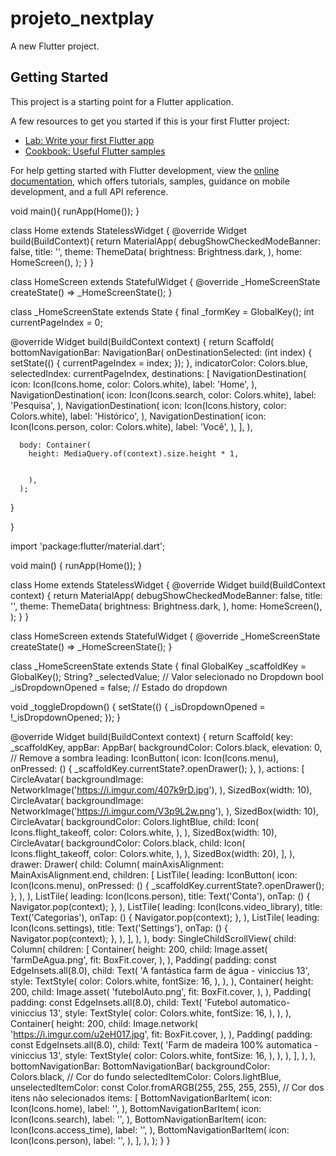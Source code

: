 # projeto_nextplay

A new Flutter project.

## Getting Started

This project is a starting point for a Flutter application.

A few resources to get you started if this is your first Flutter project:

- [Lab: Write your first Flutter app](https://docs.flutter.dev/get-started/codelab)
- [Cookbook: Useful Flutter samples](https://docs.flutter.dev/cookbook)

For help getting started with Flutter development, view the
[online documentation](https://docs.flutter.dev/), which offers tutorials,
samples, guidance on mobile development, and a full API reference.


void main(){
  runApp(Home());
}

class Home extends StatelessWidget {
  @override
  Widget build(BuildContext){
    return MaterialApp(
      debugShowCheckedModeBanner: false,
      title: '',
      theme: ThemeData(
        brightness: Brightness.dark,
      ),
      home: HomeScreen(),
    );
  }
}

class HomeScreen extends StatefulWidget {
  @override
  _HomeScreenState createState() => _HomeScreenState();
}

class _HomeScreenState extends State<HomeScreen> {
  final _formKey = GlobalKey<FormState>();
  int currentPageIndex = 0;

  @override
  Widget build(BuildContext context) {
    return Scaffold(
      bottomNavigationBar: NavigationBar(
        onDestinationSelected: (int index) {
          setState(() {
            currentPageIndex = index;
          });
        },
        indicatorColor: Colors.blue,
        selectedIndex: currentPageIndex,
        destinations: [
          NavigationDestination(
            icon: Icon(Icons.home, color: Colors.white),
            label: 'Home', 
          ),
          NavigationDestination(
            icon: Icon(Icons.search, color: Colors.white),
            label: 'Pesquisa',
          ),
          NavigationDestination(
            icon: Icon(Icons.history, color: Colors.white),
            label: 'Histórico',
          ),
          NavigationDestination(
            icon: Icon(Icons.person, color: Colors.white),
            label: 'Você',
          ),
        ],
      ),

      body: Container(
        height: MediaQuery.of(context).size.height * 1,
        

        ),
      );
  }
  
  }




  import 'package:flutter/material.dart';

void main() {
  runApp(Home());
}

class Home extends StatelessWidget {
  @override
  Widget build(BuildContext context) {
    return MaterialApp(
      debugShowCheckedModeBanner: false,
      title: '',
      theme: ThemeData(
        brightness: Brightness.dark,
      ),
      home: HomeScreen(),
    );
  }
}

class HomeScreen extends StatefulWidget {
  @override
  _HomeScreenState createState() => _HomeScreenState();
}

class _HomeScreenState extends State<HomeScreen> {
  final GlobalKey<ScaffoldState> _scaffoldKey = GlobalKey<ScaffoldState>();
  String? _selectedValue; // Valor selecionado no Dropdown
  bool _isDropdownOpened = false; // Estado do dropdown

  void _toggleDropdown() {
    setState(() {
      _isDropdownOpened = !_isDropdownOpened;
    });
  }

  @override
  Widget build(BuildContext context) {
    return Scaffold(
      key: _scaffoldKey,
      appBar: AppBar(
        backgroundColor: Colors.black,
        elevation: 0, // Remove a sombra
        leading: IconButton(
          icon: Icon(Icons.menu),
          onPressed: () {
            _scaffoldKey.currentState?.openDrawer();
          },
        ),
        actions: [
          CircleAvatar(
            backgroundImage: NetworkImage('https://i.imgur.com/407k9rD.jpg'),
          ),
          SizedBox(width: 10),
          CircleAvatar(
            backgroundImage: NetworkImage('https://i.imgur.com/V3p9L2w.png'),
          ),
          SizedBox(width: 10),
          CircleAvatar(
            backgroundColor: Colors.lightBlue,
            child: Icon(
              Icons.flight_takeoff,
              color: Colors.white,
            ),
          ),
          SizedBox(width: 10),
          CircleAvatar(
            backgroundColor: Colors.black,
            child: Icon(
              Icons.flight_takeoff,
              color: Colors.white,
            ),
          ),
          SizedBox(width: 20),
        ],
      ),
      drawer: Drawer(
        child: Column(
          mainAxisAlignment: MainAxisAlignment.end,
          children: <Widget>[
            ListTile(
              leading: IconButton(
                icon: Icon(Icons.menu),
                onPressed: () {
                  _scaffoldKey.currentState?.openDrawer();
                },
              ),
            ),
            ListTile(
              leading: Icon(Icons.person),
              title: Text('Conta'),
              onTap: () {
                Navigator.pop(context);
              },
            ),
            ListTile(
              leading: Icon(Icons.video_library),
              title: Text('Categorias'),
              onTap: () {
                Navigator.pop(context);
              },
            ),
            ListTile(
              leading: Icon(Icons.settings),
              title: Text('Settings'),
              onTap: () {
                Navigator.pop(context);
              },
            ),
          ],
        ),
      ),
      body: SingleChildScrollView(
        child: Column(
          children: [
            Container(
              height: 200,
              child: Image.asset(
                'farmDeAgua.png',
                fit: BoxFit.cover,
              ),
            ),
            Padding(
              padding: const EdgeInsets.all(8.0),
              child: Text(
                'A fantástica farm de água - viniccius 13',
                style: TextStyle(
                  color: Colors.white,
                  fontSize: 16,
                ),
              ),
            ),
            Container(
              height: 200,
              child: Image.asset(
                'futebolAuto.png',
                fit: BoxFit.cover,
              ),
            ),
            Padding(
              padding: const EdgeInsets.all(8.0),
              child: Text(
                'Futebol automatico- viniccius 13',
                style: TextStyle(
                  color: Colors.white,
                  fontSize: 16,
                ),
              ),
            ),
            Container(
              height: 200,
              child: Image.network(
                'https://i.imgur.com/u2eH017.jpg',
                fit: BoxFit.cover,
              ),
            ),
            Padding(
              padding: const EdgeInsets.all(8.0),
              child: Text(
                'Farm de madeira 100% automatica - viniccius 13',
                style: TextStyle(
                  color: Colors.white,
                  fontSize: 16,
                ),
              ),
            ),
          ],
        ),
      ),
      bottomNavigationBar: BottomNavigationBar(
        backgroundColor: Colors.black, // Cor do fundo
        selectedItemColor: Colors.lightBlue,
        unselectedItemColor: const Color.fromARGB(255, 255, 255, 255), // Cor dos itens não selecionados
        items: [
          BottomNavigationBarItem(
            icon: Icon(Icons.home),
            label: '',
          ),
          BottomNavigationBarItem(
            icon: Icon(Icons.search),
            label: '',
          ),
          BottomNavigationBarItem(
            icon: Icon(Icons.access_time),
            label: '',
          ),
          BottomNavigationBarItem(
            icon: Icon(Icons.person),
            label: '',
          ),
        ],
      ),
    );
  }
}
